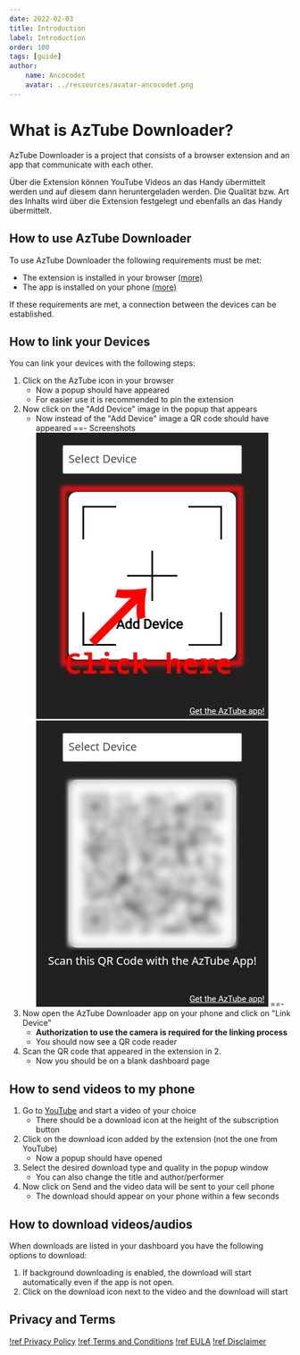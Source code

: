 ```yaml
---
date: 2022-02-03
title: Introduction
label: Introduction
order: 100
tags: [guide]
author: 
    name: Ancocodet
    avatar: ../ressources/avatar-ancocodet.png
---
```


# What is AzTube Downloader?

AzTube Downloader is a project that consists of a browser extension and an app that communicate with each other.

Über die Extension können YouTube Videos an das Handy übermittelt werden und auf diesem dann heruntergeladen werden. Die Qualität bzw. Art des Inhalts wird über die Extension festgelegt und ebenfalls an das Handy übermittelt.

## How to use AzTube Downloader

To use AzTube Downloader the following requirements must be met:

- The extension is installed in your browser [(more)](installation.md#extension-installation)
- The app is installed on your phone [(more)](installation.md#app-installation)

If these requirements are met, a connection between the devices can be established.

## How to link your Devices

You can link your devices with the following steps:

1. Click on the AzTube icon in your browser
    - Now a popup should have appeared
    - For easier use it is recommended to pin the extension
2. Now click on the "Add Device" image in the popup that appears
    - Now instead of the "Add Device" image a QR code should have appeared
    ==- Screenshots
    ![Add Device Region](../ressources/add-device-region.png)
    ![Generated Code](../ressources/generated-code.png)
    ==-
3. Now open the AzTube Downloader app on your phone and click on "Link Device"
    - **Authorization to use the camera is required for the linking process**
    - You should now see a QR code reader
4. Scan the QR code that appeared in the extension in 2.
    - Now you should be on a blank dashboard page

## How to send videos to my phone

1. Go to [YouTube](https://youtube.com) and start a video of your choice
    - There should be a download icon at the height of the subscription button
2. Click on the download icon added by the extension (not the one from YouTube)
    - Now a popup should have opened
3. Select the desired download type and quality in the popup window
    - You can also change the title and author/performer
4. Now click on Send and the video data will be sent to your cell phone
    - The download should appear on your phone within a few seconds

## How to download videos/audios

When downloads are listed in your dashboard you have the following options to download:

1. If background downloading is enabled, the download will start automatically even if the app is not open.
2. Click on the download icon next to the video and the download will start

## Privacy and Terms

[!ref Privacy Policy](https://www.app-privacy-policy.com/live.php?token=P9NeOQEHYtWddG2NKYCpn61Lp2CSOGVj)
[!ref Terms and Conditions](https://www.app-privacy-policy.com/live.php?token=hYXz1idDYexlrASbTrUfbMl8XRrDjrTh)
[!ref EULA](https://www.app-privacy-policy.com/live.php?token=ctGZzNqNeyBfWm7IuE2VQqTLG3mEWCYd)
[!ref Disclaimer](https://www.app-privacy-policy.com/live.php?token=qIHA3H1ZmShfrN3i4xcNnt0LZ3GkjI73)